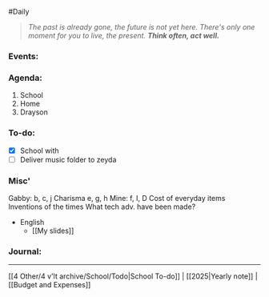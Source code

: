 #Daily
>*The past is already gone, the future is not yet here. There's only one moment for you to live, the present.*
>***Think often, act well.***
### Events:

### Agenda:
1. School 
2. Home
3. Drayson
### To-do:
- [x] School with
- [ ] Deliver music folder to zeyda
### Misc'
Gabby:
	b, c, j
Charisma
	e, g, h
Mine: 
	f, I, D
	Cost of everyday items
	Inventions of the times
	What tech adv. have been made?
- English
	- [[My slides]]
### Journal:

---
[[4 Other/4 v'lt archive/School/Todo|School To-do]] | [[2025|Yearly note]] | [[Budget and Expenses]]